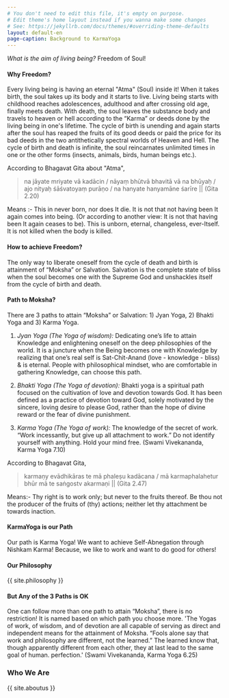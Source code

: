```yaml
---
# You don't need to edit this file, it's empty on purpose.
# Edit theme's home layout instead if you wanna make some changes
# See: https://jekyllrb.com/docs/themes/#overriding-theme-defaults
layout: default-en
page-caption: Background to KarmaYoga 
---
```



*What is the aim of living being?* Freedom of Soul!

#### Why Freedom?

Every living being is having an eternal "Atma" (Soul) inside it! When it takes birth, the soul takes up its body and it starts to live. Living being starts with childhood reaches adolescences, adulthood and after crossing old age, finally meets death. With death, the soul leaves the substance body and travels to heaven or hell according to the “Karma” or deeds done by the living being in one's lifetime. The cycle of birth is unending and again starts after the soul has reaped the fruits of its good deeds or paid the price for its bad deeds in the two antithetically spectral worlds of Heaven and Hell. The cycle of birth and death is infinite, the soul reincarnates unlimited times in one or the other forms (insects, animals, birds, human beings etc.). 

According to Bhagavat Gita about "Atma", 
>na jāyate mriyate vā kadācin / 
nāyaṃ bhūtvā bhavitā vā na bhūyaḥ / 
ajo nityaḥ śāśvatoyaṃ purāṇo / 
na hanyate hanyamāne śarīre || (Gita 2.20)

Means :- This in never born, nor does It die. It is not that not having been It again comes into being. (Or according to another view: It is not that having been It again ceases to be). This is unborn, eternal, changeless, ever-Itself. It is not killed when the body is killed. 

#### How to achieve Freedom?
 
The only way to liberate oneself from the cycle of death and birth is attainment of “Moksha” or Salvation. Salvation is the complete state of bliss when the soul becomes one with the Supreme God and unshackles itself from the cycle of birth and death.

#### Path to Moksha?

There are 3 paths to attain “Moksha” or Salvation: 1) Jyan Yoga, 2) Bhakti Yoga and 3) Karma Yoga.

1. *Jyan Yoga (The Yoga of wisdom):*  Dedicating one’s life to attain Knowledge and enlightening oneself on the deep philosophies of the world. It is a juncture when the Being becomes one with Knowledge by realizing that one’s real self is Sat-Chit-Anand (love - knowledge - bliss) & is eternal. People with philosophical mindset, who are comfortable in gathering Knowledge, can choose this path.

2. *Bhakti Yoga (The Yoga of devotion):* Bhakti yoga is a spiritual path focused on the cultivation of love and devotion towards God. It has been defined as a practice of devotion toward God, solely motivated by the sincere, loving desire to please God, rather than the hope of divine reward or the fear of divine punishment.

3. *Karma Yoga (The Yoga of work):* The knowledge of the secret of work. “Work incessantly, but give up all attachment to work.” Do not identify yourself with anything. Hold your mind free. (Swami Vivekananda, Karma Yoga 7.10)

According to Bhagavat Gita,
>karmaṇy evādhikāras te mā phaleṣu kadācana / 
mā karmaphalahetur bhūr mā te saṅgostv akarmaṇi || (Gita 2.47)

Means:- Thy right is to work only; but never to the fruits thereof. Be thou not the producer of the fruits of (thy) actions; neither let thy attachment be towards inaction.

#### KarmaYoga is our Path

Our path is Karma Yoga! We want to achieve Self-Abnegation through Nishkam Karma! Because, we like to work and want to do good for others!


#### Our Philosophy

{{ site.philosophy }}


#### But Any of the 3 Paths is OK

One can follow more than one path to attain “Moksha”, there is no restriction! It is named based on which path you choose more. 'The Yogas of work, of wisdom, and of devotion are all capable of serving as direct and independent means for the attainment of Moksha. “Fools alone say that work and philosophy are different, not the learned.” The learned know that, though apparently different from each other, they at last lead to the same goal of human. perfection.' (Swami Vivekananda, Karma Yoga 6.25)

### Who We Are

{{ site.aboutus }}

